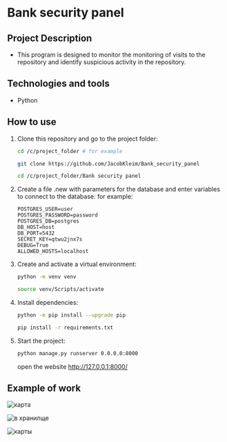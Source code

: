 # Bank security panel

## Project Description
 - This program is designed to monitor the monitoring of visits to the repository and identify suspicious activity in the repository.

## Technologies and tools
 - Python

## How to use
1. Clone this repository and go to the project folder:
   ```bash
   cd /c/project_folder # for example
   
   git clone https://github.com/JacobKleim/Bank_security_panel
   
   cd /c/project_folder/Bank security panel 
   ```

2. Create a file .new with parameters for the database and enter variables to connect to the database:
   for example:
   ```
   POSTGRES_USER=user
   POSTGRES_PASSWORD=password
   POSTGRES_DB=postgres
   DB_HOST=host
   DB_PORT=5432
   SECRET_KEY=qtwu2jnx7s
   DEBUG=True
   ALLOWED_HOSTS=localhost
   ```

3. Сreate and activate a virtual environment:
   ```bash
   python -m venv venv 
   
   source venv/Scripts/activate
   ```

4. Install dependencies:
   ```bash
   python -m pip install --upgrade pip

   pip install -r requirements.txt
   ```

5. Start the project:
   ```bash
   python manage.py runserver 0.0.0.0:8000
   ```
   open the website http://127.0.0.1:8000/


## Example of work
![карта](https://github.com/JacobKleim/django-orm-watching-storage/assets/119351169/b108027b-0160-46c9-a7a3-50b21d2a2919)

![в хранилще](https://github.com/JacobKleim/django-orm-watching-storage/assets/119351169/64969470-ebf1-4e5e-8d13-9355087f6be4)

![карты](https://github.com/JacobKleim/django-orm-watching-storage/assets/119351169/b87a94f3-e724-459e-af2e-f91087b66595)



